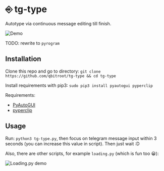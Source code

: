 # ⎆ tg-type

Autotype via continuous message editing till finish.

![Demo](https://raw.githubusercontent.com/qbitroot/tg-type/master/demos/tg-type.gif)

TODO: rewrite to `pyrogram`

## Installation

Clone this repo and go to directory: `git clone https://github.com/qbitroot/tg-type && cd tg-type`

Install requirements with pip3: `sudo pip3 install pyautogui pyperclip`

Requirements:
- [PyAutoGUI](https://pypi.org/project/PyAutoGUI/)
- [pyperclip](https://pypi.org/project/pyperclip/)

## Usage

Run: `python3 tg-type.py`, then focus on telegram message input within 3 seconds (you can increase this value in script). Then just wait :D

Also, there are other scripts, for example `loading.py` (which is fun too 😀):

![Loading.py demo](https://raw.githubusercontent.com/qbitroot/tg-type/master/demos/loading.gif)
